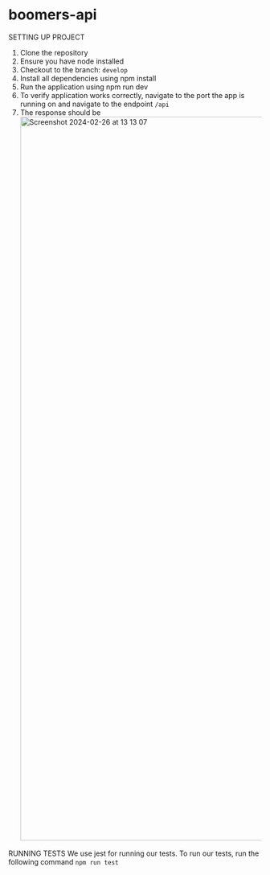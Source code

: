 # boomers-api

SETTING UP PROJECT

1. Clone the repository
2. Ensure you have node installed
3. Checkout to the branch: `develop`
4. Install all dependencies using npm install
5. Run the application using npm run dev
6. To verify application works correctly, navigate to the port the app is running on and navigate to the endpoint `/api`
7. The response should be <img width="1440" alt="Screenshot 2024-02-26 at 13 13 07" src="https://github.com/Paulvitalis200/boomers-api/assets/10106044/d372997d-1c00-42e9-8a87-10aae3dd2b12">

RUNNING TESTS
We use jest for running our tests. To run our tests, run the following command
`npm run test`
